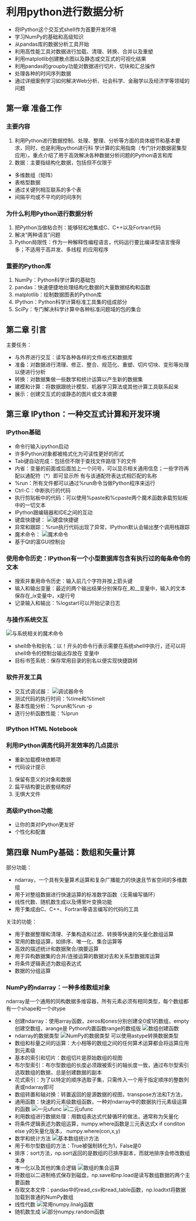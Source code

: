 # 利用python进行数据分析

- 将IPython这个交互式shell作为首要开发环境
- 学习NumPy的基础和高级知识
- 从pandas库的数据分析工具开始
- 利用高性能工具对数据进行加载、清理、转换、合并以及重塑
- 利用matplotlib创建散点图以及静态或交互式的可视化结果
- 利用pandas的groupby功能对数据进行切片、切块和汇总操作
- 处理各种的时间序列数据
- 通过详细案例学习如何解决Web分析、社会科学、金融学以及经济学等领域的问题

## 第一章 准备工作

### 主要内容
1. 利用Python进行数据控制、处理、整理、分析等方面的具体细节和基本要求，同时，也是利用python进行科
学计算的实用指南（专门针对数据密集型应用）。重点介绍了用于高效解决各种数据分析问题的Python语言和库
2. 数据：主要指结构化数据，包括但不仅限于
- 多维数组（矩阵）
- 表格型数据
- 通过关键列相互联系的多个表
- 间隔平均或不平均的时间序列

### 为什么利用Python进行数据分析
1. 把Python当做粘合剂：能够轻松地集成C、C++以及Fortran代码
2. 解决“两种语言”问题
3. Python局限性：作为一种解释性编程语言，代码运行要比编译型语言慢得多；不适用于高并发、多线程
的应用程序

### 重要的Python库
1. NumPy：Python科学计算的基础包
2. pandas：快速便捷地处理结构化数据的大量数据结构和函数
3. matplotlib：绘制数据图表的Python库
4. IPython：Python科学计算标准工具集的组成部分
5. SciPy：专门解决科学计算中各种标准问题域的包的集合

## 第二章 引言

主要任务：
- 与外界进行交互：读写各种各样的文件格式和数据库
- 准备：对数据进行清理、修正、整合、规范化、重塑、切片切块、变形等处理以便进行分析
- 转换：对数据集做一些数学和统计运算以产生新的数据集
- 建模和计算：将数据跟统计模型、机器学习算法或其他计算工具联系起来
- 展示：创建交互式的或静态的图片或文本摘要

## 第三章 IPython：一种交互式计算和开发环境

### IPython基础
- 命令行输入ipython启动
- 许多Python对象都被格式化为可读性更好的形式
- Tab键自动完成：包括但不限于查找文件路径下的文件
- 内省：变量的前面或后面加上一个问号，可以显示相关通用信息；一些字符再配以通配符（*）即可显示所
有与该通配符表达式相匹配的名称
- %run：所有文件都可以通过%run命令当做Python程序来运行
- Ctrl-C：中断执行的代码
- 执行剪贴板中的代码：可以使用%paste和%cpaste两个魔术函数承载剪贴板中的一切文本
- IPython跟编辑器和IDE之间的互动
- 键盘快捷键：
![键盘快捷键](assets/markdown-img-paste-20180531181842899.png)
- 异常和跟踪：%run执行代码出现了异常，IPython默认会输出整个调用栈跟踪
- 魔术命令：
![魔术命令](assets/markdown-img-paste-20180601101020227.png)
- 基于Qt的富GUI控制台

### 使用命令历史：IPython有一个小型数据库包含有执行过的每条命令的文本
- 搜索并重用命令历史：输入前几个字符并按上箭头键
- 输入和输出变量：最近的两个输出结果分别保存在_和__变量中，输入的文本保存在_ix变量中，x是行号
- 记录输入和输出：%logstart可以开始记录日志

### 与操作系统交互
![与系统相关的魔术命令](assets/markdown-img-paste-20180601102019182.png)
- shell命令和别名：以！开头的命令行表示需要在系统shell中执行，还可以将shell命令的控制台输出存放在
变量中
- 目标书签系统：保存常用目录的别名以便实现快捷跳转

### 软件开发工具
- 交互式调试器：
![调试器命令](assets/markdown-img-paste-20180601102536657.png)
- 测试代码的执行时间：%time和%timeit
- 基本性能分析：%prun和%run -p
- 逐行分析函数性能：%lprun

### IPython HTML Notebook

### 利用IPython调高代码开发效率的几点提示
- 重新加载模块依赖项
- 代码设计提示
1. 保留有意义的对象和数据
2. 扁平结构要比嵌套结构好
3. 无惧大文件

### 高级IPython功能
- 让你的类对IPython更友好
- 个性化和配置

## 第四章 NumPy基础：数组和矢量计算
部分功能：
- ndarray，一个具有矢量算术运算和复杂广播能力的快速且节省空间的多维数组
- 用于对整组数据进行快速运算的标准数学函数（无需编写循环）
- 线性代数、随机数生成以及傅里叶变换功能
- 用于集成由C、C++、Fortran等语言编写的代码的工具

关注的功能：
- 用于数据整理和清理、子集构造和过滤、转换等快速的矢量化数组运算
- 常用的数组运算，如排序、唯一化、集合运算等
- 高效的描述统计和数据聚合/摘要运算
- 用于异构数据集的合并/连接运算的数据对去和关系型数据库运算
- 将条件逻辑表述为数组表达式
- 数据的分组运算

### NumPy的ndarray：一种多维数组对象
ndarray是一个通用的同构数据多维容器，所有元素必须有相同类型，每个数组都有一个shape和一个dtype
- 创建ndarray：使用array函数，zeros和ones分别创建全0或1的数组，empty创建空数组，arange是
Python内置函数range的数组版
![数组创建函数](assets/markdown-img-paste-20180601115313431.png)
- ndarray的数据类型
![NumPy的数据类型](assets/markdown-img-paste-20180601133858987.png)
  可以使用astype转换数据类型
- 数组和标量之间的运算：大小相等的数组之间的任何算术运算都会将运算应用到元素级
- 基本的索引和切片：数组切片是原始数组的视图
- 布尔型索引：布尔型数组的长度必须跟被索引的轴长度一致，通过布尔型索引选取数组的数据，总是创建数据的副本
- 花式索引：为了以特定的顺序选取子集，只需传入一个用于指定顺序的整数列表或ndarray即可
- 数组转置和轴对换：转置返回的是源数据的视图，transpose方法和T方法，
- 通用函数：快速的元素级数组函数，一种对ndarray中的数据执行元素级运算的函数
![一元ufunc](assets/markdown-img-paste-20180601140737755.png)
![二元ufunc](assets/markdown-img-paste-20180601140752859.png)
- 利用数组进行数据处理：用数组表达式代替循环的做法，通常称为矢量化
- 将条件逻辑表述为数组运算，numpy.where函数是三元表达式x if conditon else y的矢量化版本，
numpy.where(con,x,y)
- 数学和统计方法
![基本数组统计方法](assets/markdown-img-paste-20180601141739740.png)
- 用于布尔型数组的方法：True被强制转化为1，False是0
- 排序：sort方法，np.sort返回的是数组的已排序副本，而就地排序会修改数组本身
- 唯一化以及其他的集合逻辑
![数组的集合运算](assets/markdown-img-paste-20180601142141962.png)
- 将数组以二进制格式保存到磁盘，np.save和np.load是读写数组数据的两个主要函数
- 存取文本文件：pandas中的read_csv和read_table函数，np.loadtxt将数据加载到普通的NumPy数组
- 线性代数
![常用numpy.linalg函数](assets/markdown-img-paste-20180601142527789.png)
- 随机数生成
![部分numpy.random函数](assets/markdown-img-paste-20180601142607669.png)
